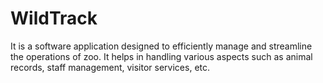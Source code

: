 # WildTrack
It is a software application designed to efficiently manage and streamline the operations of zoo. It helps in handling various aspects such as animal records, staff management, visitor services, etc.
